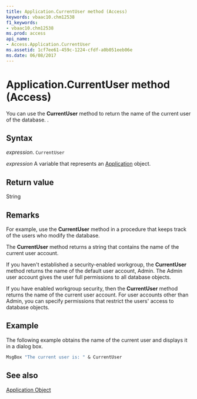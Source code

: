 ```yaml
---
title: Application.CurrentUser method (Access)
keywords: vbaac10.chm12538
f1_keywords:
- vbaac10.chm12538
ms.prod: access
api_name:
- Access.Application.CurrentUser
ms.assetid: 1cf7ee61-459c-1224-cfdf-a0b051eeb06e
ms.date: 06/08/2017
---
```



# Application.CurrentUser method (Access)

You can use the  **CurrentUser** method to return the name of the current user of the database. .


## Syntax

_expression_. `CurrentUser`

_expression_ A variable that represents an [Application](Access.Application.md) object.


## Return value

String


## Remarks

For example, use the  **CurrentUser** method in a procedure that keeps track of the users who modify the database.

The  **CurrentUser** method returns a string that contains the name of the current user account.

If you haven't established a security-enabled workgroup, the  **CurrentUser** method returns the name of the default user account, Admin. The Admin user account gives the user full permissions to all database objects.

If you have enabled workgroup security, then the  **CurrentUser** method returns the name of the current user account. For user accounts other than Admin, you can specify permissions that restrict the users' access to database objects.


## Example

The following example obtains the name of the current user and displays it in a dialog box.


```vb
MsgBox "The current user is: " & CurrentUser
```


## See also


[Application Object](Access.Application.md)

